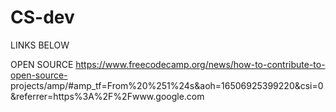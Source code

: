# CS-dev
LINKS BELOW 

OPEN SOURCE
https://www.freecodecamp.org/news/how-to-contribute-to-open-source-       projects/amp/#amp_tf=From%20%251%24s&aoh=16506925399220&csi=0&referrer=https%3A%2F%2Fwww.google.com
